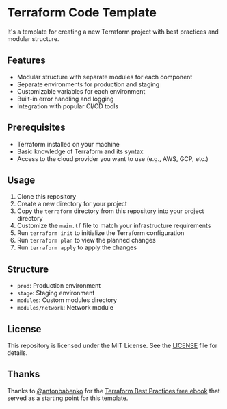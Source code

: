 # Terraform Code Template

It's a template for creating a new Terraform project with best practices and modular structure.

## Features

- Modular structure with separate modules for each component
- Separate environments for production and staging
- Customizable variables for each environment
- Built-in error handling and logging
- Integration with popular CI/CD tools

## Prerequisites

- Terraform installed on your machine
- Basic knowledge of Terraform and its syntax
- Access to the cloud provider you want to use (e.g., AWS, GCP, etc.)

## Usage

1. Clone this repository
1. Create a new directory for your project
1. Copy the `terraform` directory from this repository into your project directory
1. Customize the `main.tf` file to match your infrastructure requirements
1. Run `terraform init` to initialize the Terraform configuration
1. Run `terraform plan` to view the planned changes
1. Run `terraform apply` to apply the changes

## Structure

- `prod`: Production environment
- `stage`: Staging environment
- `modules`: Custom modules directory
- `modules/network`: Network module

## License

This repository is licensed under the MIT License. See the [LICENSE](LICENSE) file for details.

## Thanks

Thanks to [@antonbabenko](https://github.com/antonbabenko) for the [Terraform Best Practices free ebook](https://github.com/antonbabenko/terraform-best-practices) that served as a starting point for this template.